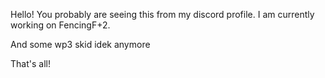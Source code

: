 Hello! You probably are seeing this from my discord profile.
I am currently working on FencingF+2.

And some wp3 skid idek anymore

That's all!
